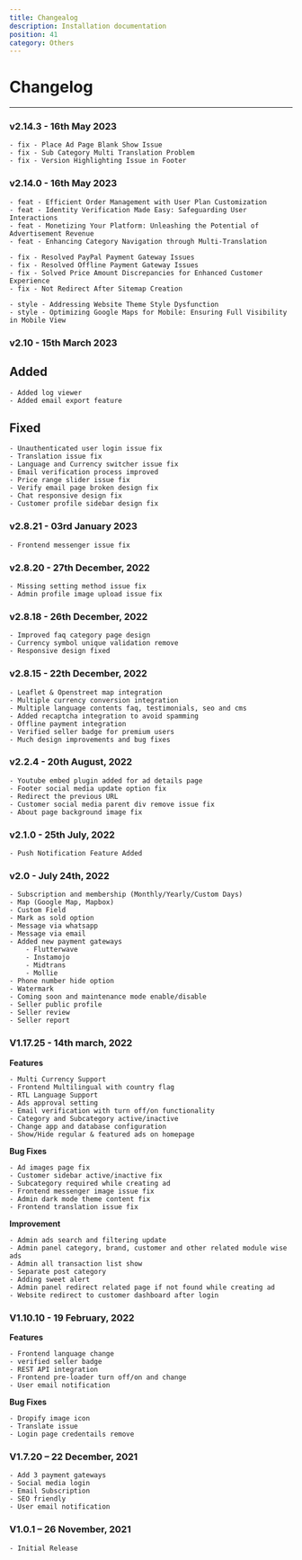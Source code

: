 ```yaml
---
title: Changealog
description: Installation documentation
position: 41
category: Others
---
```


# Changelog
---

### v2.14.3 - 16th May 2023
```
- fix - Place Ad Page Blank Show Issue
- fix - Sub Category Multi Translation Problem
- fix - Version Highlighting Issue in Footer
```

### v2.14.0 - 16th May 2023
```
- feat - Efficient Order Management with User Plan Customization
- feat - Identity Verification Made Easy: Safeguarding User Interactions
- feat - Monetizing Your Platform: Unleashing the Potential of Advertisement Revenue
- feat - Enhancing Category Navigation through Multi-Translation

- fix - Resolved PayPal Payment Gateway Issues
- fix - Resolved Offline Payment Gateway Issues
- fix - Solved Price Amount Discrepancies for Enhanced Customer Experience
- fix - Not Redirect After Sitemap Creation

- style - Addressing Website Theme Style Dysfunction
- style - Optimizing Google Maps for Mobile: Ensuring Full Visibility in Mobile View
```

### v2.10 - 15th March 2023
## Added
```
- Added log viewer 
- Added email export feature
```
## Fixed
```
- Unauthenticated user login issue fix
- Translation issue fix
- Language and Currency switcher issue fix
- Email verification process improved
- Price range slider issue fix
- Verify email page broken design fix
- Chat responsive design fix
- Customer profile sidebar design fix
```
### v2.8.21 - 03rd January 2023
```
- Frontend messenger issue fix
```
### v2.8.20 - 27th December, 2022
```
- Missing setting method issue fix
- Admin profile image upload issue fix
```
### v2.8.18 - 26th December, 2022
```
- Improved faq category page design
- Currency symbol unique validation remove
- Responsive design fixed
```
### v2.8.15 - 22th December, 2022
```
- Leaflet & Openstreet map integration
- Multiple currency conversion integration
- Multiple language contents faq, testimonials, seo and cms
- Added recaptcha integration to avoid spamming
- Offline payment integration
- Verified seller badge for premium users
- Much design improvements and bug fixes
```

### v2.2.4 - 20th August, 2022
```
- Youtube embed plugin added for ad details page
- Footer social media update option fix
- Redirect the previous URL
- Customer social media parent div remove issue fix
- About page background image fix
```


### v2.1.0 - 25th July, 2022
```
- Push Notification Feature Added
```

### v2.0 - July 24th, 2022
```
- Subscription and membership (Monthly/Yearly/Custom Days)
- Map (Google Map, Mapbox)
- Custom Field
- Mark as sold option
- Message via whatsapp
- Message via email
- Added new payment gateways
    - Flutterwave
    - Instamojo
    - Midtrans
    - Mollie
- Phone number hide option
- Watermark
- Coming soon and maintenance mode enable/disable
- Seller public profile
- Seller review
- Seller report
```

### V1.17.25 - 14th march, 2022

**Features**
```
- Multi Currency Support
- Frontend Multilingual with country flag
- RTL Language Support
- Ads approval setting
- Email verification with turn off/on functionality
- Category and Subcategory active/inactive
- Change app and database configuration
- Show/Hide regular & featured ads on homepage

```
**Bug Fixes**
```
- Ad images page fix
- Customer sidebar active/inactive fix
- Subcategory required while creating ad
- Frontend messenger image issue fix
- Admin dark mode theme content fix
- Frontend translation issue fix

```
**Improvement**
```
- Admin ads search and filtering update
- Admin panel category, brand, customer and other related module wise ads
- Admin all transaction list show
- Separate post category
- Adding sweet alert
- Admin panel redirect related page if not found while creating ad
- Website redirect to customer dashboard after login

```

### V1.10.10 - 19 February, 2022
**Features**
```
- Frontend language change
- verified seller badge
- REST API integration
- Frontend pre-loader turn off/on and change
- User email notification
```

**Bug Fixes**
```
- Dropify image icon
- Translate issue
- Login page credentails remove
```

### V1.7.20 – 22 December, 2021
```
- Add 3 payment gateways
- Social media login
- Email Subscription
- SEO friendly
- User email notification
```


### V1.0.1 – 26 November, 2021
```
- Initial Release
```
